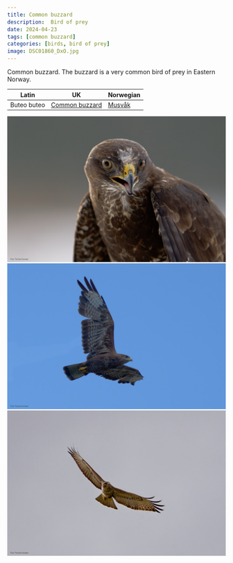 ```yaml
---
title: Common buzzard
description:  Bird of prey
date: 2024-04-23
tags: [common buzzard]
categories: [birds, bird of prey]
image: DSC01860_DxO.jpg
---
```


Common buzzard. The buzzard is a very common bird of prey in Eastern Norway.



| Latin      | UK | Norwegian |
| ----------- | ----------- |   ----------- |
| Buteo buteo |  [Common buzzard](https://en.wikipedia.org/wiki/Common_buzzard) |  [Musvåk](https://no.wikipedia.org/wiki/Musv%C3%A5k) |



![Common buzzard](DSC01860_DxO.jpg)
![Common buzzard](DSC06661_DxO.jpg)
![Common buzzard](DSC07704_DxO.jpg)
